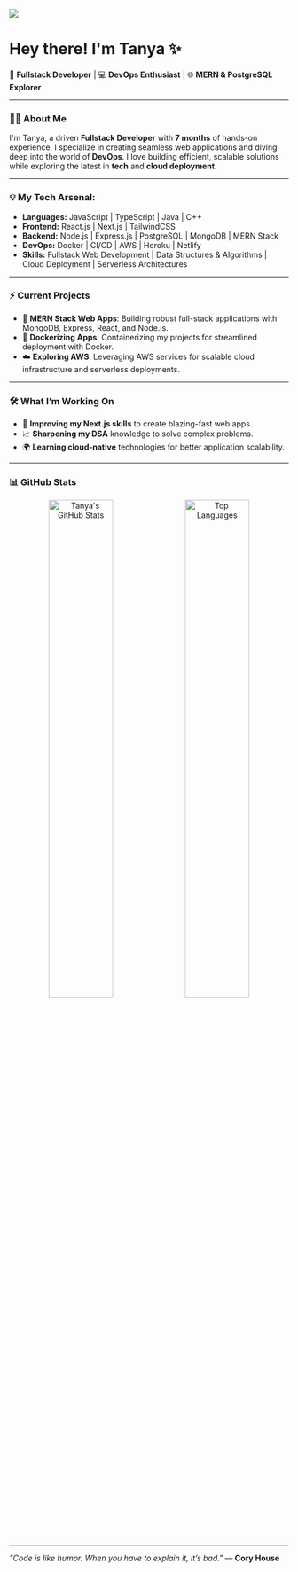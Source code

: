 ![](https://images-wixmp-ed30a86b8c4ca887773594c2.wixmp.com/f/c83c004e-1370-4756-88e5-4071de797088/dhl1xdz-68550e19-587d-4a27-937e-7b4b092b6d0f.gif?token=eyJ0eXAiOiJKV1QiLCJhbGciOiJIUzI1NiJ9.eyJzdWIiOiJ1cm46YXBwOjdlMGQxODg5ODIyNjQzNzNhNWYwZDQxNWVhMGQyNmUwIiwiaXNzIjoidXJuOmFwcDo3ZTBkMTg4OTgyMjY0MzczYTVmMGQ0MTVlYTBkMjZlMCIsIm9iaiI6W1t7InBhdGgiOiJcL2ZcL2M4M2MwMDRlLTEzNzAtNDc1Ni04OGU1LTQwNzFkZTc5NzA4OFwvZGhsMXhkei02ODU1MGUxOS01ODdkLTRhMjctOTM3ZS03YjRiMDkyYjZkMGYuZ2lmIn1dXSwiYXVkIjpbInVybjpzZXJ2aWNlOmZpbGUuZG93bmxvYWQiXX0.8-nsXaB9oCoix2bs95yYghANknxHE1koOv3TxGdPaWU)

# Hey there! I'm Tanya ✨
🎯 **Fullstack Developer** | 💻 **DevOps Enthusiast** | 🌐 **MERN & PostgreSQL Explorer**

---

### 👩‍💻 About Me
I'm Tanya, a driven **Fullstack Developer** with **7 months** of hands-on experience. I specialize in creating seamless web applications and diving deep into the world of **DevOps**. I love building efficient, scalable solutions while exploring the latest in **tech** and **cloud deployment**.

---

### 💡 My Tech Arsenal:
- **Languages:** JavaScript | TypeScript | Java | C++
- **Frontend:** React.js | Next.js | TailwindCSS
- **Backend:** Node.js | Express.js | PostgreSQL | MongoDB | MERN Stack
- **DevOps:** Docker | CI/CD | AWS | Heroku | Netlify
- **Skills:** Fullstack Web Development | Data Structures & Algorithms | Cloud Deployment | Serverless Architectures

---

### ⚡ Current Projects
- 🌿 **MERN Stack Web Apps**: Building robust full-stack applications with MongoDB, Express, React, and Node.js.
- 🐳 **Dockerizing Apps**: Containerizing my projects for streamlined deployment with Docker.
- ☁️ **Exploring AWS**: Leveraging AWS services for scalable cloud infrastructure and serverless deployments.

---

### 🛠️ What I’m Working On
- 🚀 **Improving my Next.js skills** to create blazing-fast web apps.
- 📈 **Sharpening my DSA** knowledge to solve complex problems.
- 🌍 **Learning cloud-native** technologies for better application scalability.

---

### 📊 GitHub Stats
<div align="center">
  <img src="https://github-readme-stats.vercel.app/api?username=yourusername&show_icons=true&theme=dracula&hide_border=true" alt="Tanya's GitHub Stats" width="48%" />
  <img src="https://github-readme-stats.vercel.app/api/top-langs/?username=yourusername&layout=compact&theme=dracula&hide_border=true" alt="Top Languages" width="48%" />
</div>

---


_"Code is like humor. When you have to explain it, it’s bad."_ — **Cory House**
